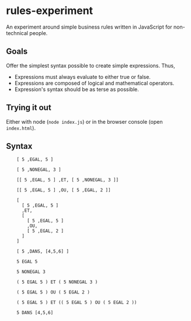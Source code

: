 rules-experiment
================

An experiment around simple business rules written in JavaScript for non-technical people.

## Goals

Offer the simplest syntax possible to create simple expressions. Thus,

- Expressions must always evaluate to either true or false.
- Expressions are composed of logical and mathematical operators.
- Expression's syntax should be as terse as possible.

## Trying it out

Either with node (`node index.js`) or in the browser console (open `index.html`).

## Syntax

```
    [ 5 ,EGAL, 5 ]

    [ 5 ,NONEGAL, 3 ]

    [[ 5 ,EGAL, 5 ] ,ET, [ 5 ,NONEGAL, 3 ]]

    [[ 5 ,EGAL, 5 ] ,OU, [ 5 ,EGAL, 2 ]]

    [
      [ 5 ,EGAL, 5 ]
      ,ET,
      [
        [ 5 ,EGAL, 5 ]
        ,OU,
        [ 5 ,EGAL, 2 ]
      ]
    ]

    [ 5 ,DANS, [4,5,6] ]
```

```
    5 EGAL 5
    
    5 NONEGAL 3
    
    ( 5 EGAL 5 ) ET ( 5 NONEGAL 3 )
    
    ( 5 EGAL 5 ) OU ( 5 EGAL 2 )
    
    ( 5 EGAL 5 ) ET (( 5 EGAL 5 ) OU ( 5 EGAL 2 ))
    
    5 DANS [4,5,6]
```
